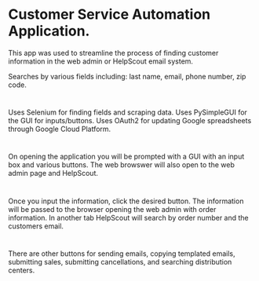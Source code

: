 
# Customer Service Automation Application.

This app was used to streamline the process of finding
customer information in the web admin or HelpScout 
email system. 

Searches by various fields including:
last name, email, phone number, zip code.
#

Uses Selenium for finding fields and scraping data.
Uses PySimpleGUI for the GUI for inputs/buttons.
Uses OAuth2 for updating Google spreadsheets 
through Google Cloud Platform.

#

On opening the application you will be prompted
with a GUI with an input box and various buttons.
The web browswer will also open to the web admin
page and HelpScout.

#

Once you input the information, click the desired 
button. The information will be passed to the browser
opening the web admin with order information. In
another tab HelpScout will search by order 
number and the customers email.

#

There are other buttons for sending emails,
copying templated emails, submitting sales, 
submitting cancellations, and searching 
distribution centers.
